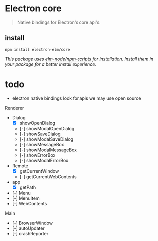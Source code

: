 # Electron core

> Native bindings for Electron's core api's.


## install


```
npm install electron-elm/core
```

_This package uses [elm-node/npm-scripts](https://github.com/elm-node/npm-scripts) for installation. Install them in your package for a better install experience._


# todo

- electron native bindings
    look for apis we may use
    open source


Renderer
- Dialog
    - [x] showOpenDialog
    - [-] showModalOpenDialog
    - [-] showSaveDialog
    - [-] showModalSaveDialog
    - [-] showMessageBox
    - [-] showModalMessageBox
    - [-] showErrorBox
    - [-] showModalErrorBox
- Remote
    - [x] getCurrentWindow
    - [-] getCurrentWebContents
- app
    - [x] getPath
- [-] Menu
- [-] MenuItem
- [-] WebContents

Main
- [-] BrowserWindow
- [-] autoUpdater
- [-] crashReporter
